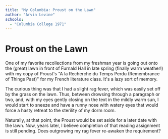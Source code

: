 ```yaml
---
title: "My Columbia: Proust on the Lawn"
author: "Arvin Levine"
schools:
  - "Columbia College 1971"
---
```


# Proust on the Lawn

One of my favorite recollections from my freshman year is going out onto the (great) lawn in front of Furnald Hall in late spring (finally warm weather!) with my copy of Proust's "A la Recherche du Temps Perdu (Remembrance of Things Past)"  for my French literature class.  It's a lazy sort of memory.

The curious thing was that I had a slight rag fever, which was easily set off by the grass on the lawn.  Thus, between drowsing through a paragraph or two, and, with my eyes gently closing on the text in the mildly warm sun, I would start to sneeze and have a runny nose with watery eyes that would force a hasty retreat to the sterility of my dorm room.

Naturally, at that point, the Proust would be set aside for a later date with the lawn.  Now, years later, I believe completion of that reading assignment is still pending.  Does outgrowing my rag fever re-awaken the requirement?
